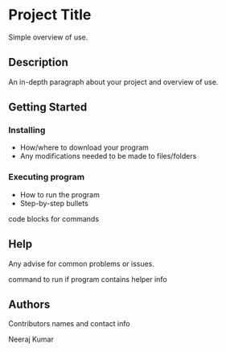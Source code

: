 # Project Title

Simple overview of use.

## Description

An in-depth paragraph about your project and overview of use.

## Getting Started

### Installing

* How/where to download your program
* Any modifications needed to be made to files/folders

### Executing program

* How to run the program
* Step-by-step bullets

code blocks for commands


## Help

Any advise for common problems or issues.

command to run if program contains helper info


## Authors

Contributors names and contact info
  
Neeraj Kumar


